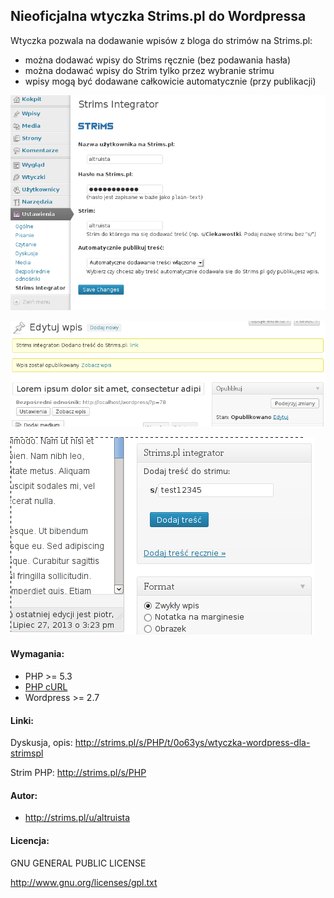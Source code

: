## Nieoficjalna wtyczka Strims.pl do Wordpressa

Wtyczka pozwala na dodawanie wpisów z bloga do strimów na Strims.pl:
- można dodawać wpisy do Strims ręcznie (bez podawania hasła)
- można dodawać wpisy do Strim tylko przez wybranie strimu
- wpisy mogą być dodawane całkowicie automatycznie (przy publikacji)

![Zrzut ekranu 1](https://github.com/altruista/strims-wordpress-integrator/blob/master/assets/screenshot-1.png)

![Zrzut ekranu 2](https://github.com/altruista/strims-wordpress-integrator/blob/master/assets/screenshot-2.png)

![Zrzut ekranu 3](https://github.com/altruista/strims-wordpress-integrator/blob/master/assets/screenshot-3.png)

#### Wymagania:
- PHP >= 5.3
- [PHP cURL](http://php.net/manual/en/book.curl.php)
- Wordpress >= 2.7

#### Linki:
Dyskusja, opis: http://strims.pl/s/PHP/t/0o63ys/wtyczka-wordpress-dla-strimspl

Strim PHP: http://strims.pl/s/PHP

#### Autor:
- http://strims.pl/u/altruista

#### Licencja:
GNU GENERAL PUBLIC LICENSE

http://www.gnu.org/licenses/gpl.txt
